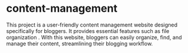 # content-management
This project is a user-friendly content management website designed specifically for bloggers. It provides essential features such as file organization . With this website, bloggers can easily organize, find, and manage their content, streamlining their blogging workflow.
